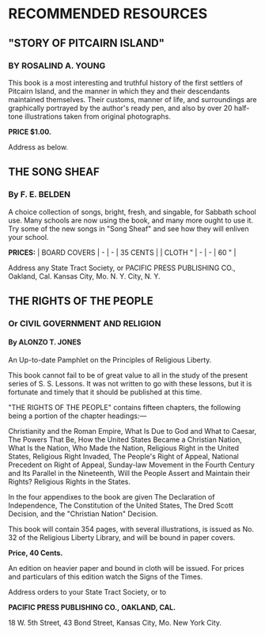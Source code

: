 # RECOMMENDED RESOURCES

## "STORY OF PITCAIRN ISLAND"
### BY ROSALIND A. YOUNG

This book is a most interesting and truthful history of the first settlers of Pitcairn Island, and the manner in which they and their descendants maintained themselves. Their customs, manner of life, and surroundings are graphically portrayed by the author's ready pen, and also by over 20 half-tone illustrations taken from original photographs.

**PRICE $1.00.**

Address as below.

## THE SONG SHEAF
### By F. E. BELDEN

A choice collection of songs, bright, fresh, and singable, for Sabbath school use. Many schools are now using the book, and many more ought to use it. Try some of the new songs in "Song Sheaf" and see how they will enliven your school.

**PRICES:**
| BOARD COVERS | - | - | 35 CENTS |
| CLOTH " | - | - | 60 " |

Address any State Tract Society, or
PACIFIC PRESS PUBLISHING CO., Oakland, Cal.
Kansas City, Mo.                             N. Y. City, N. Y.

## THE RIGHTS OF THE PEOPLE
### Or CIVIL GOVERNMENT AND RELIGION

#### By ALONZO T. JONES

An Up-to-date Pamphlet on the Principles of Religious Liberty.

This book cannot fail to be of great value to all in the study of the present series of S. S. Lessons. It was not written to go with these lessons, but it is fortunate and timely that it should be published at this time.

"THE RIGHTS OF THE PEOPLE" contains fifteen chapters, the following being a portion of the chapter headings:—

Christianity and the Roman Empire, What Is Due to God and What to Caesar, The Powers That Be, How the United States Became a Christian Nation, What Is the Nation, Who Made the Nation, Religious Right in the United States, Religious Right Invaded, The People's Right of Appeal, National Precedent on Right of Appeal, Sunday-law Movement in the Fourth Century and Its Parallel in the Nineteenth, Will the People Assert and Maintain their Rights? Religious Rights in the States.

In the four appendixes to the book are given The Declaration of Independence, The Constitution of the United States, The Dred Scott Decision, and the "Christian Nation" Decision.

This book will contain 354 pages, with several illustrations, is issued as No. 32 of the Religious Liberty Library, and will be bound in paper covers.

**Price, 40 Cents.**

An edition on heavier paper and bound in cloth will be issued. For prices and particulars of this edition watch the Signs of the Times.

Address orders to your State Tract Society, or to

**PACIFIC PRESS PUBLISHING CO.,**
**OAKLAND, CAL.**

18 W. 5th Street,                                     43 Bond Street,
Kansas City, Mo.                                 New York City.